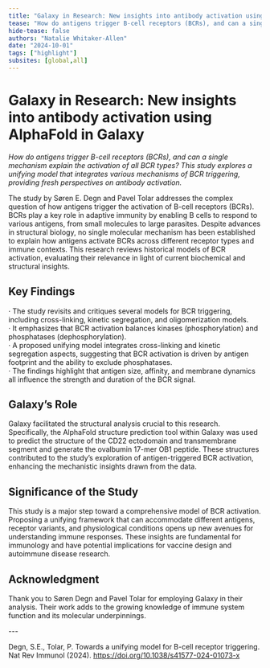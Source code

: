 ```yaml
---
title: "Galaxy in Research: New insights into antibody activation using AlphaFold in Galaxy"
tease: "How do antigens trigger B-cell receptors (BCRs), and can a single mechanism explain the activation of all BCR types? This study explores a unifying model that integrates various mechanisms of BCR triggering, providing fresh perspectives on antibody activation."
hide-tease: false
authors: "Natalie Whitaker-Allen"
date: "2024-10-01"
tags: ["highlight"]
subsites: [global,all]
---
```


# **Galaxy in Research: New insights into antibody activation using AlphaFold in Galaxy**  
   
*How do antigens trigger B-cell receptors (BCRs), and can a single mechanism explain the activation of all BCR types? This study explores a unifying model that integrates various mechanisms of BCR triggering, providing fresh perspectives on antibody activation.*  
   
The study by Søren E. Degn and Pavel Tolar addresses the complex question of how antigens trigger the activation of B-cell receptors (BCRs). BCRs play a key role in adaptive immunity by enabling B cells to respond to various antigens, from small molecules to large parasites. Despite advances in structural biology, no single molecular mechanism has been established to explain how antigens activate BCRs across different receptor types and immune contexts. This research reviews historical models of BCR activation, evaluating their relevance in light of current biochemical and structural insights.  
   
## **Key Findings**  
   
·  The study revisits and critiques several models for BCR triggering, including cross-linking, kinetic segregation, and oligomerization models.  
·  It emphasizes that BCR activation balances kinases (phosphorylation) and phosphatases (dephosphorylation).  
·  A proposed unifying model integrates cross-linking and kinetic segregation aspects, suggesting that BCR activation is driven by antigen footprint and the ability to exclude phosphatases.  
·  The findings highlight that antigen size, affinity, and membrane dynamics all influence the strength and duration of the BCR signal.  
   
## **Galaxy’s Role**  
   
Galaxy facilitated the structural analysis crucial to this research. Specifically, the AlphaFold structure prediction tool within Galaxy was used to predict the structure of the CD22 ectodomain and transmembrane segment and generate the ovalbumin 17-mer OB1 peptide. These structures contributed to the study’s exploration of antigen-triggered BCR activation, enhancing the mechanistic insights drawn from the data.  
   
## **Significance of the Study**  
   
This study is a major step toward a comprehensive model of BCR activation. Proposing a unifying framework that can accommodate different antigens, receptor variants, and physiological conditions opens up new avenues for understanding immune responses. These insights are fundamental for immunology and have potential implications for vaccine design and autoimmune disease research.  
   
## **Acknowledgment**  
   
Thank you to Søren Degn and Pavel Tolar for employing Galaxy in their analysis. Their work adds to the growing knowledge of immune system function and its molecular underpinnings.  
 
---<br><be> 
   
Degn, S.E., Tolar, P. Towards a unifying model for B-cell receptor triggering. Nat Rev Immunol (2024). https://doi.org/10.1038/s41577-024-01073-x  
